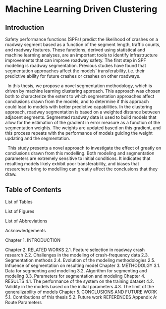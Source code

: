 # Machine Learning Driven Clustering

## Introduction
<p></p>
Safety performance functions (SPFs) predict the likelihood of crashes on a roadway segment based as a function of the segment length, traffic counts, and roadway features.  These functions, derived using statistical and machine learning analyses, are an important tools to identify infrastructure improvements that can improve roadway safety. The first step in SPF modeling is roadway segmentation. Previous studies have found that segmentation approaches affect the models’ transferability, i.e. their predictive ability for future crashes or crashes on other roadways. 

<p></p>
&nbsp;&nbsp;In this thesis, we propose a novel segmentation methodology, which is driven by machine learning clustering approach. This approach was chosen both to characterize the extent to which segmentation approaches affect conclusions drawn from the models, and to determine if this approach could lead to models with better predictive capabilities. In the clustering approach, roadway segmentation is based on a weighted distance between adjacent segments. Segmented roadway data is used to build models that allow for the estimation of the gradient in error measure as a function of the segmentation weights. The weights are updated based on this gradient, and this process repeats with the performance of models guiding the weight updating and the segmentation.

<p></p>
&nbsp;&nbsp;This study presents a novel approach to investigate the effect of greatly on conclusions drawn from this modelling. Both modeling and segmentation parameters are extremely sensitive to initial conditions. It indicates that resulting models likely exhibit poor transferability, and biases that researchers bring to modelling can greatly affect the conclusions that they draw.
  
## Table of Contents
<p>List of Tables</p>
<p>List of Figures</p>
List of Abbreviations


Acknowledgements

Chapter 1. INTRODUCTION

Chapter 2. RELATED WORKS
2.1. Feature selection in roadway crash research
2.2. Challenges in the modeling of crash-frequency data
2.3. Segmentation methods
2.4. Evolution of the modeling methodologies
2.5. Influence of segmentation on resulting model
Chapter 3. METHODOLGY
3.1. Data for segmenting and modeling
3.2. Algorithm for segmenting and modeling
3.3. Parameters for segmentation and modeling
Chapter 4. RESULTS
4.1. The performance of the system on the training dataset
4.2. Validity in the models based on the initial parameters
4.3. The limit of the generalizability of models
Chapter 5. CONCLUSIONS AND FUTURE WORK
5.1. Contributions of this thesis
5.2. Future work
REFERENCES
Appendix A:	 Route Parameters

